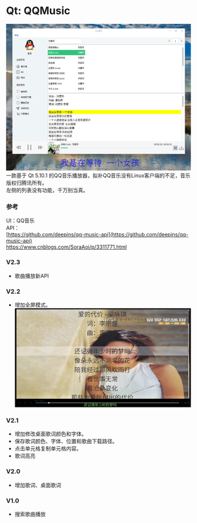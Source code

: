 # Qt: QQMusic
![alt](preview.png)  
一款基于 Qt 5.10.1 的QQ音乐播放器，拟补QQ音乐没有Linux客户端的不足，音乐版权归腾讯所有。  
左侧的列表没有功能，千万别当真。
### 参考
UI：QQ音乐  
API：  
[https://github.com/deepins/qq-music-api](https://github.com/deepins/qq-music-api)  
https://www.cnblogs.com/SoraAoi/p/3311771.html

### V2.3
* 歌曲播放新API
### V2.2
* 增加全屏模式。
![alt](fullscreen.jpg)  
### V2.1
* 增加修改桌面歌词颜色和字体。
* 保存歌词颜色、字体、位置和歌曲下载路径。
* 点击单元格复制单元格内容。
* 歌词高亮
### V2.0
* 增加歌词、桌面歌词  
### V1.0
* 搜索歌曲播放